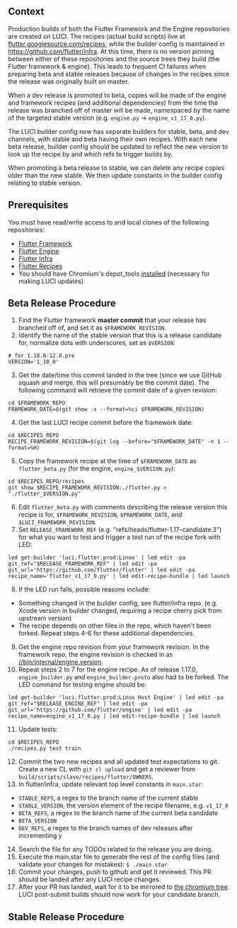 ## Context

Production builds of both the Flutter Framework and the Engine repositories are created on LUCI. The recipes (actual build scripts) live at [flutter.googlesource.com/recipes](https://flutter.googlesource.com/recipes), while the builder config is maintained in https://github.com/flutter/infra. At this time, there is no version pinning between either of these repositories and the source trees they build (the Flutter framework & engine). This leads to frequent CI failures when preparing beta and stable releases because of changes in the recipes since the release was originally built on master.

When a dev release is promoted to beta, copies will be made of the engine and framework recipes (and additional dependencies) from the time the release was branched off of master will be made, namespaced by the name of the targeted stable version (e.g. `engine.py` -> `engine_v1_17_0.py`).

The LUCI builder config now has separate builders for stable, beta, and dev channels, with stable and beta having their own recipes. With each new beta release, builder config should be updated to reflect the new version to look up the recipe by and which refs to trigger builds by.

When promoting a beta release to stable, we can delete any recipe copies older than the new stable. We then update constants in the builder config relating to stable version.

## Prerequisites

You must have read/write access to and local clones of the following repositories:

* [Flutter Framework](https://github.com/flutter/flutter)
* [Flutter Engine](https://github.com/flutter/engine)
* [Flutter Infra](https://github.com/flutter/infra)
* [Flutter Recipes](https://flutter.googlesource.com/recipes)
* You should have Chromium's depot_tools [installed](https://commondatastorage.googleapis.com/chrome-infra-docs/flat/depot_tools/docs/html/depot_tools_tutorial.html#_setting_up) (necessary for making LUCI updates)

## Beta Release Procedure

1. Find the Flutter framework **master commit** that your release has branched off of, and set it as `$FRAMEWORK_REVISION`.
2. Identify the name of the stable version that this is a release candidate for, normalize dots with underscores, set as `$VERSION`:
```
# for 1.18.0-12.0.pre
VERSION='1_18_0'
```
3. Get the date/time this commit landed in the tree (since we use GitHub squash and merge, this will presumably be the commit date). The following command will retrieve the commit date of a given revision:
```
cd $FRAMEWORK_REPO
FRAMEWORK_DATE=$(git show -s --format=%ci $FRAMEWORK_REVISION)
```
4. Get the last LUCI recipe commit before the framework date:
```
cd $RECIPES_REPO
RECIPE_FRAMEWORK_REVISION=$(git log --before="$FRAMEWORK_DATE" -n 1 --format=%H)
```
5. Copy the framework recipe at the time of `$FRAMEWORK_DATE` as `flutter_beta.py` (for the engine, `engine_$VERSION.py`):
```
cd $RECIPES_REPO/recipes
git show $RECIPE_FRAMEWORK_REVISION:./flutter.py > "./flutter_$VERSION.py"
```
6. Edit `flutter_beta.py` with comments describing the release version this recipe is for, `$FRAMEWORK_REVISION`, `$FRAMEWORK_DATE`, and `$LUCI_FRAMEWORK_REVISION`.
7. Set `RELEASE_FRAMEWORK_REF` (e.g. "refs/heads/flutter-1.17-candidate.3") for what you want to test and trigger a test run of the recipe fork with LED:
```
led get-builder 'luci.flutter.prod:Linux' | led edit -pa git_ref="$RELEASE_FRAMEWORK_REF" | led edit -pa git_url='https://github.com/flutter/flutter' | led edit -pa recipe_name='flutter_v1_17_0.py' | led edit-recipe-bundle | led launch
```
8. If the LED run fails, possible reasons include:
  - Something changed in the builder config, see flutter/infra repo. (e.g. Xcode version in builder changed, requiring a recipe cherry pick from upstream version)
  - The recipe depends on other files in the repo, which haven't been forked. Repeat steps 4-6 for these additional dependencies.
9. Get the engine repo revision from your framework revision. In the framework repo, the engine revision is checked in as [//bin/internal/engine.version](https://github.com/flutter/flutter/blob/master/bin/internal/engine.version).
10. Repeat steps 2 to 7 for the engine recipe. As of release 1.17.0, `engine_builder.py` and `engine_builder.proto` also had to be forked. The LED command for testing engine should be:
```
led get-builder 'luci.flutter.prod:Linux Host Engine' | led edit -pa git_ref="$RELEASE_ENGINE_REF" | led edit -pa git_url='https://github.com/flutter/engine' | led edit -pa recipe_name=engine_v1_17_0.py | led edit-recipe-bundle | led launch
```
11. Update tests:
```
cd $RECIPES_REPO
./recipes.py test train
```
12. Commit the two new recipes and all updated test expectations to git. Create a new CL with `git cl upload` and get a reviewer from `build/scripts/slave/recipes/flutter/OWNERS`.
13. In flutter/infra, update relevant top level constants in `main.star`:
   - `STABLE_REFS`, a regex to the branch name of the current stable
   - `STABLE_VERSION`, the version element of the recipe filename, e.g. `v1_17_0`
   - `BETA_REFS`, a regex to the branch name of the current beta candidate
   - `BETA_VERSION`
   - `DEV_REFS`, a regex to the branch names of dev releases after incrementing y
14. Search the file for any TODOs related to the release you are doing.
15. Execute the main.star file to generate the rest of the config files (and validate your changes for mistakes): `$ ./main.star`
16. Commit your changes, push to github and get it reviewed. This PR should be landed after any LUCI recipe changes.
17. After your PR has landed, wait for it to be mirrored to [the chromium tree](https://chromium.googlesource.com/external/github.com/flutter/infra/). LUCI post-submit builds should now work for your candidate branch.

## Stable Release Procedure

